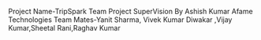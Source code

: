 Project Name-TripSpark Team Project SuperVision By Ashish Kumar Afame Technologies Team Mates-Yanit Sharma, Vivek Kumar Diwakar ,Vijay Kumar,Sheetal Rani,Raghav Kumar

